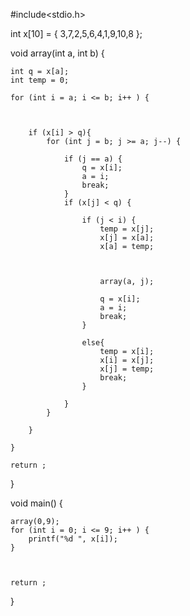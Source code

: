 #include<stdio.h>

int x[10] = { 3,7,2,5,6,4,1,9,10,8 };

void array(int a, int b) {

	int q = x[a];
	int temp = 0;

	for (int i = a; i <= b; i++ ) {

		
		
		if (x[i] > q){
			for (int j = b; j >= a; j--) {

				if (j == a) {
					q = x[i];
					a = i;
					break;
				}
				if (x[j] < q) {

					if (j < i) {
						temp = x[j];
						x[j] = x[a];
						x[a] = temp;
						
						

						array(a, j);

						q = x[i];
						a = i;
						break;
					}

					else{
						temp = x[i];
						x[i] = x[j];
						x[j] = temp;
						break;
					}
					
				}
			}

		}
		
	}

	return ;
}

void main() {

	

	array(0,9);
	for (int i = 0; i <= 9; i++ ) {
		printf("%d ", x[i]);
	}

	

	return ;
}
